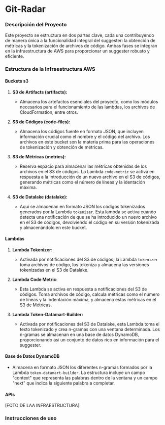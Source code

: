 # Git-Radar

### Descripción del Proyecto
Este proyecto se estructura en dos partes clave, cada una contribuyendo de manera única a la funcionalidad integral del suggester: la obtención de métricas y la tokenización de archivos de código. Ambas fases se integran en la infraestructura de AWS para proporcionar un suggester robusto y eficiente.

### Estructura de la Infraestructura AWS
#### Buckets s3
1. **S3 de Artifacts (artifacts):**
   - Almacena los artefactos esenciales del proyecto, como los módulos necesarios para el funcionamiento de las lambdas, los archivos de CloudFormation, entre otros.

2. **S3 de Códigos (code-files):**
   - Almacena los códigos fuente en formato JSON, que incluyen información crucial como el nombre y el código del archivo. Los archivos en este bucket son la materia prima para las operaciones de tokenización y obtención de métricas.

3. **S3 de Métricas (metrics):**
   - Reserva espacio para almacenar las métricas obtenidas de los archivos en el S3 de códigos. La Lambda `code-metric` se activa en respuesta a la introducción de un nuevo archivo en el S3 de códigos, generando métricas como el número de líneas y la identación máxima.

4. **S3 de Datalake (datalake):**
   - Aquí se almacenan en formato JSON los códigos tokenizados generados por la Lambda `tokenizer`. Esta lambda se activa cuando detecta una notificación de que se ha introducido un nuevo archivo en el S3 de códigos, devolviendo el código en su versión tokenizada y almacenándolo en este bucket.

#### Lambdas
1. **Lambda Tokenizer:**
   - Activada por notificaciones del S3 de códigos, la Lambda `tokenizer` toma archivos de código, los tokeniza y almacena las versiones tokenizadas en el S3 de Datalake.

2. **Lambda Code Metric:**
   - Esta Lambda se activa en respuesta a notificaciones del S3 de códigos. Toma archivos de código, calcula métricas como el número de líneas y la indentación máxima, y almacena estas métricas en el S3 de Métricas.

3. **Lambda Token-Datamart-Builder:**
   - Activada por notificaciones del S3 de Datalake, esta Lambda toma el texto tokenizado y crea n-gramas con una ventana determinada. Los n-gramas se almacenan en una base de datos DynamoDB, proporcionando así un conjunto de datos rico en información para el suggester.

#### Base de Datos DynamoDB
- Almacena en formato JSON los diferentes n-gramas formados por la Lambda `token-datamart-builder`. La estructura incluye un campo "context" que representa las palabras dentro de la ventana y un campo "next" que indica la siguiente palabra a completar.

#### APIs



[FOTO DE LAA INFRAESTRUCTURA]





### Instrucciones de uso
